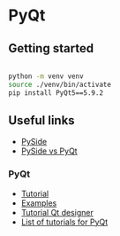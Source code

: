 # PyQt

## Getting started

```bash

python -m venv venv
source ./venv/bin/activate
pip install PyQt5==5.9.2


```

## Useful links

- [PySide](https://www.qt.io/qt-for-python)
- [PySide vs PyQt](https://www.learnpyqt.com/blog/pyqt5-vs-pyside2/)

### PyQt

- [Tutorial](https://build-system.fman.io/pyqt5-tutorial)
- [Examples](https://github.com/pyqt/examples)
- [Tutorial Qt designer](https://www.tutorialspoint.com/pyqt/pyqt_using_qt_designer.htm)
- [List of tutorials for PyQt](https://wiki.python.org/moin/PyQt/Tutorials)
